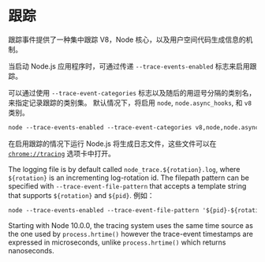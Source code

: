 # 跟踪

<!--introduced_in=v7.7.0-->

跟踪事件提供了一种集中跟踪 V8，Node 核心，以及用户空间代码生成信息的机制。

当启动 Node.js 应用程序时，可通过传递 `--trace-events-enabled` 标志来启用跟踪。

可以通过使用 `--trace-event-categories` 标志以及随后的用逗号分隔的类别名，来指定记录跟踪的类别集。 默认情况下，将启用 `node`, `node.async_hooks`, 和 `v8` 类别。

```txt
node --trace-events-enabled --trace-event-categories v8,node,node.async_hooks server.js
```

在启用跟踪的情况下运行 Node.js 将生成日志文件，这些文件可以在 [`chrome://tracing`](https://www.chromium.org/developers/how-tos/trace-event-profiling-tool) 选项卡中打开。

The logging file is by default called `node_trace.${rotation}.log`, where `${rotation}` is an incrementing log-rotation id. The filepath pattern can be specified with `--trace-event-file-pattern` that accepts a template string that supports `${rotation}` and `${pid}`. 例如：

```txt
node --trace-events-enabled --trace-event-file-pattern '${pid}-${rotation}.log' server.js
```

Starting with Node 10.0.0, the tracing system uses the same time source as the one used by `process.hrtime()` however the trace-event timestamps are expressed in microseconds, unlike `process.hrtime()` which returns nanoseconds.
